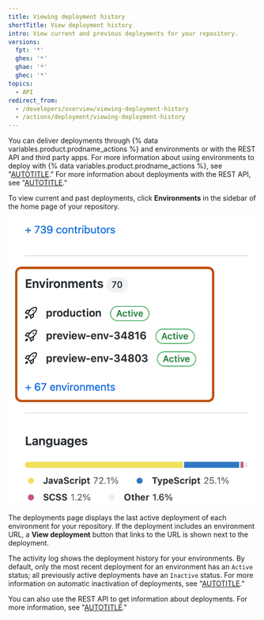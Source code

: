 ```yaml
---
title: Viewing deployment history
shortTitle: View deployment history
intro: View current and previous deployments for your repository.
versions:
  fpt: '*'
  ghes: '*'
  ghae: '*'
  ghec: '*'
topics:
  - API
redirect_from:
  - /developers/overview/viewing-deployment-history
  - /actions/deployment/viewing-deployment-history
---
```



You can deliver deployments through {% data variables.product.prodname_actions %} and environments or with the REST API and third party apps. For more information about using environments to deploy with {% data variables.product.prodname_actions %}, see "[AUTOTITLE](/actions/deployment/targeting-different-environments/using-environments-for-deployment)." For more information about deployments with the REST API, see "[AUTOTITLE](/rest/repos#deployments)."

To view current and past deployments, click **Environments** in the sidebar of the home page of your repository.

![Screenshot of the sidebar of a repository page. The "Environments" section is outlined in dark orange.](/assets/images/help/actions/environments-sidebar.png)

The deployments page displays the last active deployment of each environment for your repository. If the deployment includes an environment URL, a **View deployment** button that links to the URL is shown next to the deployment.

The activity log shows the deployment history for your environments. By default, only the most recent deployment for an environment has an `Active` status; all previously active deployments have an `Inactive` status. For more information on automatic inactivation of deployments, see "[AUTOTITLE](/rest/deployments#inactive-deployments)."

You can also use the REST API to get information about deployments. For more information, see "[AUTOTITLE](/rest/repos#deployments)."
